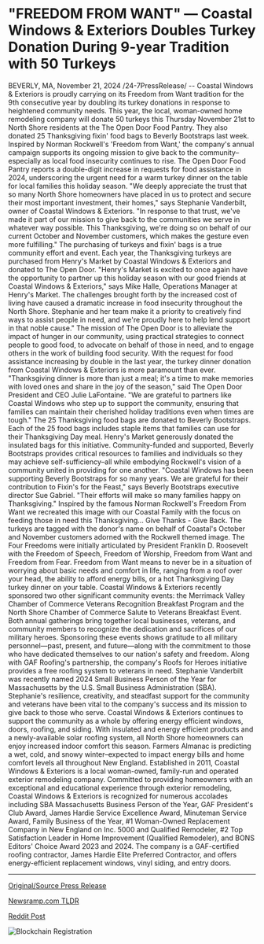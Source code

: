 # "FREEDOM FROM WANT" — Coastal Windows & Exteriors Doubles Turkey Donation During 9-year Tradition with 50 Turkeys

BEVERLY, MA, November 21, 2024 /24-7PressRelease/ -- Coastal Windows & Exteriors is proudly carrying on its Freedom from Want tradition for the 9th consecutive year by doubling its turkey donations in response to heightened community needs. This year, the local, woman-owned home remodeling company will donate 50 turkeys this Thursday November 21st to North Shore residents at the The Open Door Food Pantry. They also donated 25 Thanksgiving fixin' food bags to Beverly Bootstraps last week. Inspired by Norman Rockwell's 'Freedom from Want,' the company's annual campaign supports its ongoing mission to give back to the community–especially as local food insecurity continues to rise. The Open Door Food Pantry reports a double-digit increase in requests for food assistance in 2024, underscoring the urgent need for a warm turkey dinner on the table for local families this holiday season.   "We deeply appreciate the trust that so many North Shore homeowners have placed in us to protect and secure their most important investment, their homes," says Stephanie Vanderbilt, owner of Coastal Windows & Exteriors. "In response to that trust, we've made it part of our mission to give back to the communities we serve in whatever way possible. This Thanksgiving, we're doing so on behalf of our current October and November customers, which makes the gesture even more fulfilling."  The purchasing of turkeys and fixin' bags is a true community effort and event. Each year, the Thanksgiving turkeys are purchased from Henry's Market by Coastal Windows & Exteriors and donated to The Open Door.   "Henry's Market is excited to once again have the opportunity to partner up this holiday season with our good friends at Coastal Windows & Exteriors," says Mike Halle, Operations Manager at Henry's Market. The challenges brought forth by the increased cost of living have caused a dramatic increase in food insecurity throughout the North Shore. Stephanie and her team make it a priority to creatively find ways to assist people in need, and we're proudly here to help lend support in that noble cause."   The mission of The Open Door is to alleviate the impact of hunger in our community, using practical strategies to connect people to good food, to advocate on behalf of those in need, and to engage others in the work of building food security. With the request for food assistance increasing by double in the last year, the turkey dinner donation from Coastal Windows & Exteriors is more paramount than ever.   "Thanksgiving dinner is more than just a meal; it's a time to make memories with loved ones and share in the joy of the season," said The Open Door President and CEO Julie LaFontaine. "We are grateful to partners like Coastal Windows who step up to support the community, ensuring that families can maintain their cherished holiday traditions even when times are tough."  The 25 Thanksgiving food bags are donated to Beverly Bootstraps. Each of the 25 food bags includes staple items that families can use for their Thanksgiving Day meal. Henry's Market generously donated the insulated bags for this initiative. Community-funded and supported, Beverly Bootstraps provides critical resources to families and individuals so they may achieve self-sufficiency–all while embodying Rockwell's vision of a community united in providing for one another.  "Coastal Windows has been supporting Beverly Bootstraps for so many years. We are grateful for their contribution to Fixin's for the Feast," says Beverly Bootstraps executive director Sue Gabriel. "Their efforts will make so many families happy on Thanksgiving."   Inspired by the famous Norman Rockwell's Freedom From Want we recreated this image with our Coastal Family with the focus on feeding those in need this Thanksgiving… Give Thanks - Give Back. The turkeys are tagged with the donor's name on behalf of Coastal's October and November customers adorned with the Rockwell themed image.   The Four Freedoms were initially articulated by President Franklin D. Roosevelt with the Freedom of Speech, Freedom of Worship, Freedom from Want and Freedom from Fear. Freedom from Want means to never be in a situation of worrying about basic needs and comfort in life, ranging from a roof over your head, the ability to afford energy bills, or a hot Thanksgiving Day turkey dinner on your table.   Coastal Windows & Exteriors recently sponsored two other significant community events: the Merrimack Valley Chamber of Commerce Veterans Recognition Breakfast Program and the North Shore Chamber of Commerce Salute to Veterans Breakfast Event. Both annual gatherings bring together local businesses, veterans, and community members to recognize the dedication and sacrifices of our military heroes. Sponsoring these events shows gratitude to all military personnel—past, present, and future—along with the commitment to those who have dedicated themselves to our nation's safety and freedom. Along with GAF Roofing's partnership, the company's Roofs for Heroes initiative provides a free roofing system to veterans in need.  Stephanie Vanderbilt was recently named 2024 Small Business Person of the Year for Massachusetts by the U.S. Small Business Administration (SBA). Stephanie's resilience, creativity, and steadfast support for the community and veterans have been vital to the company's success and its mission to give back to those who serve.  Coastal Windows & Exteriors continues to support the community as a whole by offering energy efficient windows, doors, roofing, and siding. With insulated and energy efficient products and a newly-available solar roofing system, all North Shore homeowners can enjoy increased indoor comfort this season. Farmers Almanac is predicting a wet, cold, and snowy winter–expected to impact energy bills and home comfort levels all throughout New England.  Established in 2011, Coastal Windows & Exteriors is a local woman-owned, family-run and operated exterior remodeling company. Committed to providing homeowners with an exceptional and educational experience through exterior remodeling, Coastal Windows & Exteriors is recognized for numerous accolades including SBA Massachusetts Business Person of the Year, GAF President's Club Award, James Hardie Service Excellence Award, Minuteman Service Award, Family Business of the Year, #1 Woman-Owned Replacement Company in New England on Inc. 5000 and Qualified Remodeler, #2 Top Satisfaction Leader in Home Improvement (Qualified Remodeler), and BONS Editors' Choice Award 2023 and 2024. The company is a GAF-certified roofing contractor, James Hardie Elite Preferred Contractor, and offers energy-efficient replacement windows, vinyl siding, and entry doors. 

---

[Original/Source Press Release](https://www.24-7pressrelease.com/press-release/516450/freedom-from-want-coastal-windows-exteriors-doubles-turkey-donation-during-9-year-tradition-with-50-turkeys)
                    

[Newsramp.com TLDR](https://newsramp.com/curated-news/coastal-windows-exteriors-doubles-turkey-donations-for-9th-year/52df677802045a907c081146a8670b39) 

 



[Reddit Post](https://www.reddit.com/r/Business_NewsRamp/comments/1gwbjn5/coastal_windows_exteriors_doubles_turkey/) 



![Blockchain Registration](https://cdn.newsramp.app/24-7PressRelease/qrcode/2411/21/evenxHKd.webp)